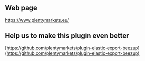 ## Web page
 
https://www.plentymarkets.eu/

## Help us to make this plugin even better

[https://github.com/plentymarkets/plugin-elastic-export-beezup](https://github.com/plentymarkets/plugin-elastic-export-beezup)
